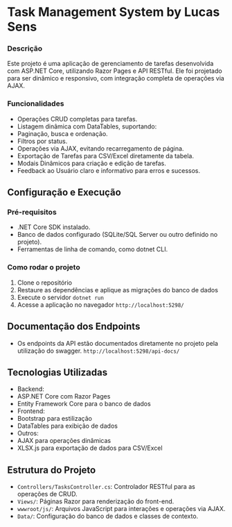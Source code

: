 # Task Management System by Lucas Sens
### Descrição
Este projeto é uma aplicação de gerenciamento de tarefas desenvolvida com ASP.NET Core, utilizando Razor Pages e API RESTful. Ele foi projetado para ser dinâmico e responsivo, com integração completa de operações via AJAX.

### Funcionalidades
- Operações CRUD completas para tarefas.
- Listagem dinâmica com DataTables, suportando:
- Paginação, busca e ordenação.
- Filtros por status.
- Operações via AJAX, evitando recarregamento de página.
- Exportação de Tarefas para CSV/Excel diretamente da tabela.
- Modais Dinâmicos para criação e edição de tarefas.
- Feedback ao Usuário claro e informativo para erros e sucessos.

## Configuração e Execução
### Pré-requisitos
- .NET Core SDK instalado.
- Banco de dados configurado (SQLite/SQL Server ou outro definido no projeto).
- Ferramentas de linha de comando, como dotnet CLI.

### Como rodar o projeto
1. Clone o repositório
2. Restaure as dependências e aplique as migrações do banco de dados
3. Execute o servidor
`dotnet run`
4. Acesse a aplicação no navegador
`http://localhost:5298/`

## Documentação dos Endpoints
- Os endpoints da API estão documentados diretamente no projeto pela utilização do swagger.
`http://localhost:5298/api-docs/`

## Tecnologias Utilizadas
- Backend:
 - 	ASP.NET Core com Razor Pages
 - 	Entity Framework Core para o banco de dados
- Frontend:
 - 	Bootstrap para estilização
 - 	DataTables para exibição de dados
- Outros:
 - 	AJAX para operações dinâmicas
 - 	XLSX.js para exportação de dados para 	CSV/Excel

## Estrutura do Projeto
- `Controllers/TasksController.cs`: Controlador RESTful para as operações de CRUD.
- `Views/`: Páginas Razor para renderização do front-end.
- `wwwroot/js/`: Arquivos JavaScript para interações e operações via AJAX.
- `Data/`: Configuração do banco de dados e classes de contexto.
